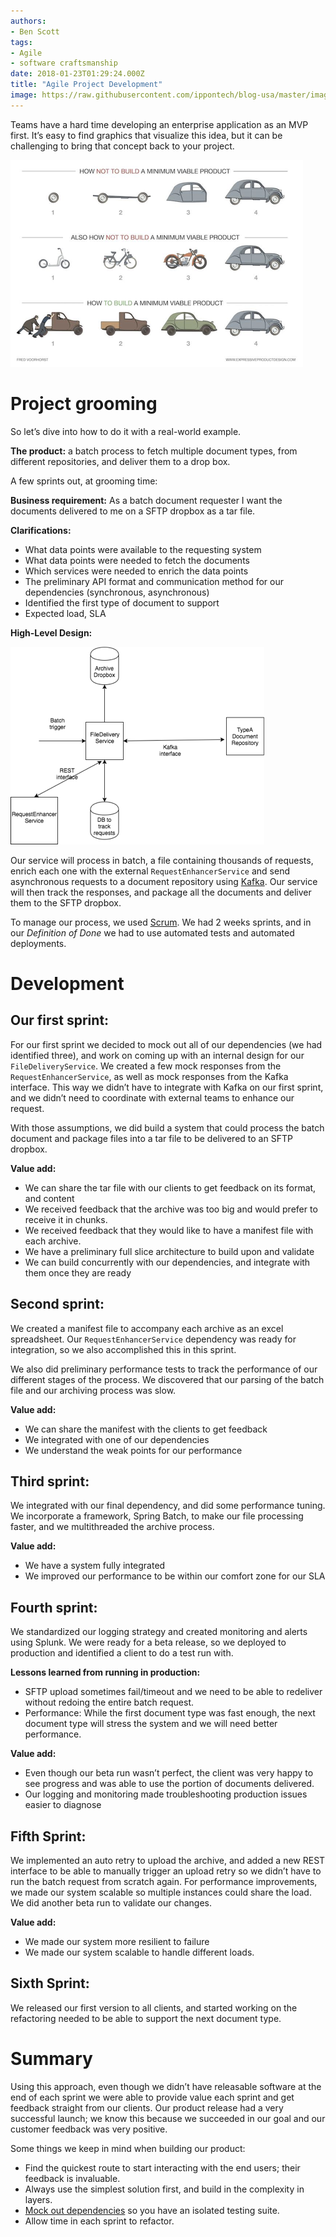 ```yaml
---
authors:
- Ben Scott
tags:
- Agile
- software craftsmanship
date: 2018-01-23T01:29:24.000Z
title: "Agile Project Development"
image: https://raw.githubusercontent.com/ippontech/blog-usa/master/images/2018/01/MVP-1.png
---
```


Teams have a hard time developing an enterprise application as an MVP first. It’s easy to find graphics that visualize this idea, but it can be challenging to bring that concept back to your project.

![MVP](https://raw.githubusercontent.com/ippontech/blog-usa/master/images/2018/01/MVP.png)

# Project grooming

So let’s dive into how to do it with a real-world example.

**The product:** a batch process to fetch multiple document types, from different repositories, and deliver them to a drop box.

A few sprints out, at grooming time:

**Business requirement:**
As a batch document requester I want the documents delivered to me on a SFTP dropbox as a tar file.

**Clarifications:**
* What data points were available to the requesting system
* What data points were needed to fetch the documents
* Which services were needed to enrich the data points
* The preliminary API format and communication method for our dependencies (synchronous, asynchronous)
* Identified the first type of document to support
* Expected load, SLA

**High-Level Design:**

![architecture](https://raw.githubusercontent.com/ippontech/blog-usa/master/images/2018/01/architecture.png)

Our service will process in batch, a file containing thousands of requests, enrich each one with the external `RequestEnhancerService` and send asynchronous requests to a document repository using [Kafka](https://kafka.apache.org/). Our service will then track the responses, and package all the documents and deliver them to the SFTP dropbox.

To manage our process, we used [Scrum](https://en.wikipedia.org/wiki/Scrum_(software_development)). We had 2 weeks sprints, and in our _Definition of Done_ we had to use automated tests and automated deployments.
# Development
## Our first sprint:

For our first sprint we decided to mock out all of our dependencies (we had identified three), and work on coming up with an internal design for our `FileDeliveryService`. We created a few mock responses from the `RequestEnhancerService`, as well as mock responses from the Kafka interface. This way we didn’t have to integrate with Kafka on our first sprint, and we didn’t need to coordinate with external teams to enhance our request.

With those assumptions, we did build a system that could process the batch document and package files into a tar file to be delivered to an SFTP dropbox.

**Value add:**
* We can share the tar file with our clients to get feedback on its format, and content
* We received feedback that the archive was too big and would prefer to receive it in chunks.
* We received feedback that they would like to have a manifest file with each archive.
* We have a preliminary full slice architecture to build upon and validate
* We can build concurrently with our dependencies, and integrate with them once they are ready

## Second sprint:

We created a manifest file to accompany each archive as an excel spreadsheet. Our `RequestEnhancerService` dependency was ready for integration, so we also accomplished this in this sprint.

We also did preliminary performance tests to track the performance of our different stages of the process. We discovered that our parsing of the batch file and our archiving process was slow.

**Value add:**
* We can share the manifest with the clients to get feedback
* We integrated with one of our dependencies
* We understand the weak points for our performance

## Third sprint:

We integrated with our final dependency, and did some performance tuning. We incorporate a framework, Spring Batch, to make our file processing faster, and we multithreaded the archive process.

**Value add:**
* We have a system fully integrated
* We improved our performance to be within our comfort zone for our SLA

## Fourth sprint:

We standardized our logging strategy and created monitoring and alerts using Splunk. We were ready for a beta release, so we deployed to production and identified a client to do a test run with.

**Lessons learned from running in production:**
* SFTP upload sometimes fail/timeout and we need to be able to redeliver without redoing the entire batch request.
* Performance: While the first document type was fast enough, the next document type will stress the system and we will need better performance.

**Value add:**
* Even though our beta run wasn’t perfect, the client was very happy to see progress and was able to use the portion of documents delivered.
* Our logging and monitoring made troubleshooting production issues easier to diagnose

## Fifth Sprint:

We implemented an auto retry to upload the archive, and added a new REST interface to be able to manually trigger an upload retry so we didn’t have to run the batch request from scratch again. For performance improvements, we made our system scalable so multiple instances could share the load.
We did another beta run to validate our changes.

**Value add:**
* We made our system more resilient to failure
* We made our system scalable to handle different loads.

## Sixth Sprint:

  We released our first version to all clients, and started working on the refactoring needed to be able to support the next document type.

# Summary

Using this approach, even though we didn’t have releasable software at the end of each sprint we were able to provide value each sprint and get feedback straight from our clients. Our product release had a very successful launch; we know this because we succeeded in our goal and our customer feedback was very positive.

Some things we keep in mind when building our product:
* Find the quickest route to start interacting with the end users; their feedback is invaluable.
* Always use the simplest solution first, and build in the complexity in layers.
* [Mock out dependencies](https://blog.jayway.com/2012/02/25/mockito-and-dependency-injection/) so you have an isolated testing suite.
* Allow time in each sprint to refactor.

